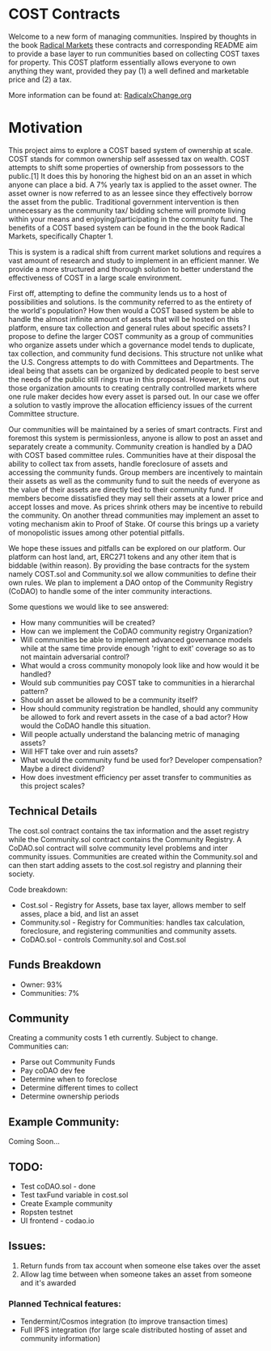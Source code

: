 # COST Contracts

Welcome to a new form of managing communities. Inspired by thoughts in the book [Radical Markets](http://radicalmarkets.com/) these contracts and corresponding README aim to provide a base layer to run communities based on collecting COST taxes for property. This COST platform essentially allows everyone to own anything they want, provided they pay (1) a well defined and marketable price and (2) a tax. 

More information can be found at: 
[RadicalxChange.org](https://radicalxchange.org/)


# Motivation

This project aims to explore a COST based system of ownership at scale. COST stands for common ownership self assessed tax on wealth. COST attempts to shift some properties of ownership from possessors to the public.[1] It does this by honoring the highest bid on an an asset in which anyone can place a bid. A 7% yearly tax is applied to the asset owner. The asset owner is now referred to as an lessee since they effectively borrow the asset from the public. Traditional government intervention is then unnecessary as the community tax/ bidding scheme will promote living within your means and enjoying/participating in the community fund. The benefits of a COST based system can be found in the the book Radical Markets, specifically Chapter 1.

This is system is a radical shift from current market solutions and requires a vast amount of research and study to implement in an efficient manner. We provide a more structured and thorough solution to better understand the effectiveness of COST in a large scale environment. 

First off, attempting to define the community lends us to a host of possibilities and solutions. Is the community referred to as the entirety of the world's population? How then would a COST based system be able to handle the almost infinite amount of assets that will be hosted on this platform, ensure tax collection and general rules about specific assets? I propose to define the larger COST community as a group of communities who organize assets under which a governance model tends to duplicate, tax collection, and community fund decisions. This structure not unlike what the U.S. Congress attempts to do with Committees and Departments. The ideal being that assets can be organized by dedicated people to best serve the needs of the public still rings true in this proposal. However, it turns out those organization amounts to creating centrally controlled markets where one rule maker decides how every asset is parsed out. In our case we offer a solution to vastly improve the allocation efficiency issues of the current Committee structure.

Our communities will be maintained by a series of smart contracts. First and foremost this system is permissionless, anyone is allow to post an asset and separately create a community. Community creation is handled by a DAO with COST based committee rules. Communities have at their disposal the ability to collect tax from assets, handle foreclosure of assets and accessing the community funds. Group members are incentively to maintain their assets as well as the community fund to suit the needs of everyone as the value of their assets are directly tied to their community fund. If members become dissatisfied they may sell their assets at a lower price and accept losses and move. As prices shrink others may be incentive to rebuild the community. On another thread communities may implement an asset to voting mechanism akin to Proof of Stake. Of course this brings up a variety of monopolistic issues among other potential pitfalls.

We hope these issues and pitfalls can be explored on our platform. Our platform can host land, art, ERC271 tokens and any other item that is biddable (within reason). By providing the base contracts for the system namely COST.sol and Community.sol we allow communities to define their own rules. We plan to implement a DAO ontop of the Community Registry (CoDAO) to handle some of the inter community interactions.

Some questions we would like to see answered:

* How many communities will be created?
* How can we implement the CoDAO community registry Organization?
* Will communities be able to implement advanced governance models while at the same time provide enough 'right to exit' coverage so as to not maintain adversarial control?
* What would a cross community monopoly look like and how would it be handled?
* Would sub communities pay COST take to communities in a hierarchal pattern?
* Should an asset be allowed to be a community itself?
* How should community registration be handled, should any community be allowed to fork and revert assets in the case of a bad actor? How would the CoDAO handle this situation.
* Will people actually understand the balancing metric of managing assets?
* Will HFT take over and ruin assets?
* What would the community fund be used for? Developer compensation? Maybe a direct dividend?
* How does investment efficiency per asset transfer to communities as this project scales?


## Technical Details

The cost.sol contract contains the tax information and the asset registry while the Community.sol contract contains the Community Registry. A CoDAO.sol contract will solve community level problems and inter community issues. Communities are created within the Community.sol and can then start adding assets to the cost.sol registry and planning their society.

Code breakdown:
* Cost.sol - Registry for Assets, base tax layer, allows member to self asses, place a bid, and list an asset
* Community.sol - Registry for Communities: handles tax calculation, foreclosure, and registering communities and community assets.
* CoDAO.sol - controls Community.sol and Cost.sol

## Funds Breakdown
* Owner:      93%
* Communities: 7%

## Community
Creating a community costs 1 eth currently. Subject to change.
Communities can: 
- Parse out Community Funds
- Pay coDAO dev fee 
- Determine when to foreclose
- Determine different times to collect
- Determine ownership periods

## Example Community:
Coming Soon...

## TODO:
* Test coDAO.sol - done 
* Test taxFund variable in cost.sol
* Create Example community
* Ropsten testnet
* UI frontend - codao.io

## Issues:
1. Return funds from tax account when someone else takes over the asset
2. Allow lag time between when someone takes an asset from someone and it's awarded

### Planned Technical features:
* Tendermint/Cosmos integration (to improve transaction times)
* Full IPFS integration (for large scale distributed hosting of asset and community information)